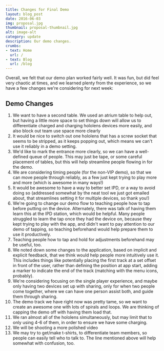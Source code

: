 ```yaml
---
title: Changes for Final Demo
layout: blog_post
date: 2016-06-03
img: proposal.jpg
thumbnail: proposal-thumbnail.jpg
alt: image-alt
category: update
description: Our demo changes.
crumbs: 
- text: Home
  url: /
- text: Blog
  url: /blog
---
```


Overall, we felt that our demo plan worked fairly well. It was fun, but did feel very chaotic at times, and we learned plenty from the experience, so we have a few changes we're considering for next week:

## Demo Changes

1. We want to have a second table. We used an atrium table to help out, but having a little more space to set things down will allow us to differentiate charged and charging hololens devices more easily, and also block out team use space more clearly
1. It would be nice to switch out one hololens that has a screw socket that seems to be stripped, as it keeps popping out, which means we can't use it reliably in a demo setting.
1. We'd like to mark the entrance more clearly, so we can have a well-defined queue of people. This may just be tape, or some careful placement of tables, but this will help streamline people flowing in for the demo.
1. We are considering timing people (for the non-VIP demo), so that we can move people through reliably, as a few just kept trying to play more and more (which is awesome in many ways!)
1. It would be awesome to have a way to better set IPD, or a way to avoid doing so (addressed somewhat by the neat tool we just got emailed about, that streamlines setting it for multiple devices, so thank you!)
1. We're going to change our demo flow to teaching people how to tap before putting on the device. Alternately, there was talk of having them learn this at the IPD station, which would be helpful. Many people struggled to learn the tap once they had the device on, because they kept trying to play with the app, and didn't want to pay attention to our demo of tapping, so teaching beforehand would help prepare them to use it productively.
1. Teaching people how to tap and hold for adjustments beforehand may be useful, too.
1. We noted down some changes to the application, based on implicit and explicit feedback, that we think would help people more intuitively use it. This includes things like potentially placing the first track at a set offset in front of the user, rather than defining the position at app start, adding a marker to indicate the end of the track (matching with the menu icons, probably).
1. We're considering focusing on the single player experience, and maybe only having two devices set up with sharing, only for when two people come together, where we can have one person assist both, and guide them through sharing.
1. The demo track we have right now was pretty tame, so we want to create an awesome one with lots of spirals and loops. We are thinking of capping the demo off with having them load that.
1. We ran almost all of the hololens simultaneously, but may limit that to only using 4-6 of them, in order to ensure we have some charging.
1. We will be shooting a more polished video
1. We may try to get/make t-shirts, to differentiate team members, so people can easily tell who to talk to. The line mentioned above will help somewhat with confusion, too.
